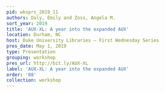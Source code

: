 ```yaml
---
pid: wksprs_2019_11
authors: Daly, Emily and Zoss, Angela M.
sort_year: 2019
title: 'AUX-XL: A year into the expanded AUX'
location: Durham, NC
host: Duke University Libraries – First Wednesday Series
pres_date: May 1, 2019
type: Presentation
grouping: workshop
pres_url: http://bit.ly/AUX-XL
label: 'AUX-XL: A year into the expanded AUX'
order: '08'
collection: workshop
---
```

